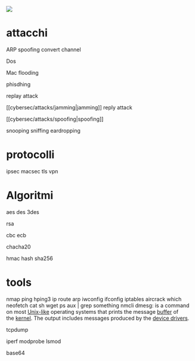 
![](https://upload.wikimedia.org/wikipedia/commons/thumb/c/c5/CIAJMK1209-en.svg/1024px-CIAJMK1209-en.svg.png)
# attacchi
ARP spoofing
convert channel

Dos

Mac flooding

phisdhing

replay attack

[[cybersec/attacks/jamming|jamming]]
reply attack

[[cybersec/attacks/spoofing|spoofing]]

snooping sniffing eardropping



# protocolli

ipsec
macsec
tls
vpn


# Algoritmi


aes
des
3des

rsa

cbc
ecb

chacha20

 hmac
 hash
 sha256




# tools
nmap 
ping
hping3
ip 
route
arp
iwconfig
ifconfig
iptables
aircrack
which
neofetch
cat
sh 
wget
ps aux | grep something
nmcli
dmesg: is a command on most [Unix-like](https://en.wikipedia.org/wiki/Unix-like "Unix-like") operating systems that prints the message [buffer](https://en.wikipedia.org/wiki/Data_buffer "Data buffer") of the [kernel](https://en.wikipedia.org/wiki/Kernel_(operating_system) "Kernel (operating system)"). The output includes messages produced by the [device drivers](https://en.wikipedia.org/wiki/Device_driver "Device driver").


tcpdump

iperf
modprobe
lsmod

base64
